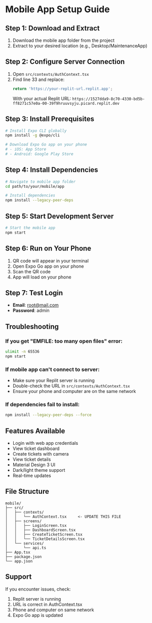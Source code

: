 # Mobile App Setup Guide

## Step 1: Download and Extract
1. Download the mobile app folder from the project
2. Extract to your desired location (e.g., Desktop/MaintenanceApp)

## Step 2: Configure Server Connection
1. Open `src/contexts/AuthContext.tsx`
2. Find line 33 and replace:
   ```typescript
   return 'https://your-replit-url.replit.app';
   ```
   With your actual Replit URL: `https://1527dda9-8c70-4330-bd5b-ff8271c57e0a-00-39f9hruuvsyju.picard.replit.dev`

## Step 3: Install Prerequisites
```bash
# Install Expo CLI globally
npm install -g @expo/cli

# Download Expo Go app on your phone
# - iOS: App Store
# - Android: Google Play Store
```

## Step 4: Install Dependencies
```bash
# Navigate to mobile app folder
cd path/to/your/mobile/app

# Install dependencies
npm install --legacy-peer-deps
```

## Step 5: Start Development Server
```bash
# Start the mobile app
npm start
```

## Step 6: Run on Your Phone
1. QR code will appear in your terminal
2. Open Expo Go app on your phone
3. Scan the QR code
4. App will load on your phone

## Step 7: Test Login
- **Email**: root@mail.com
- **Password**: admin

## Troubleshooting

### If you get "EMFILE: too many open files" error:
```bash
ulimit -n 65536
npm start
```

### If mobile app can't connect to server:
- Make sure your Replit server is running
- Double-check the URL in `src/contexts/AuthContext.tsx`
- Ensure your phone and computer are on the same network

### If dependencies fail to install:
```bash
npm install --legacy-peer-deps --force
```

## Features Available
- Login with web app credentials
- View ticket dashboard
- Create tickets with camera
- View ticket details
- Material Design 3 UI
- Dark/light theme support
- Real-time updates

## File Structure
```
mobile/
├── src/
│   ├── contexts/
│   │   └── AuthContext.tsx     <- UPDATE THIS FILE
│   ├── screens/
│   │   ├── LoginScreen.tsx
│   │   ├── DashboardScreen.tsx
│   │   ├── CreateTicketScreen.tsx
│   │   └── TicketDetailsScreen.tsx
│   └── services/
│       └── api.ts
├── App.tsx
├── package.json
└── app.json
```

## Support
If you encounter issues, check:
1. Replit server is running
2. URL is correct in AuthContext.tsx
3. Phone and computer on same network
4. Expo Go app is updated
